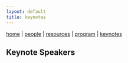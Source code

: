 ```yaml
---
layout: default
title: keynotes
---
```


[home](index.md) | [people](people.md) | [resources](resources.md) | [program](program.md) | [keynotes](keynotes.md) 

## Keynote Speakers
